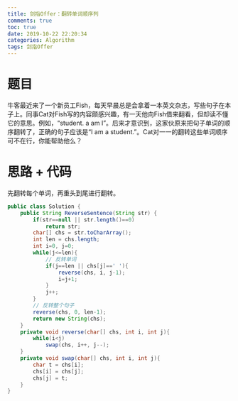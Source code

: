 ```yaml
---
title: 剑指Offer：翻转单词顺序列
comments: true
toc: true
date: 2019-10-22 22:20:34
categories: Algorithm
tags: 剑指Offer
---
```


# 题目

牛客最近来了一个新员工Fish，每天早晨总是会拿着一本英文杂志，写些句子在本子上。同事Cat对Fish写的内容颇感兴趣，有一天他向Fish借来翻看，但却读不懂它的意思。例如，“student. a am I”。后来才意识到，这家伙原来把句子单词的顺序翻转了，正确的句子应该是“I am a student.”。Cat对一一的翻转这些单词顺序可不在行，你能帮助他么？

# 思路 + 代码

先翻转每个单词，再重头到尾进行翻转。

```java
public class Solution {
    public String ReverseSentence(String str) {
        if(str==null || str.length()==0)
            return str;
        char[] chs = str.toCharArray();
        int len = chs.length;
        int i=0, j=0;
        while(j<=len){
            // 反转单词
            if(j==len || chs[j]==' '){
                reverse(chs, i, j-1);
                i=j+1;
            }
            j++;
        }
        // 反转整个句子
        reverse(chs, 0, len-1);
        return new String(chs);
    }
    private void reverse(char[] chs, int i, int j){
        while(i<j)
            swap(chs, i++, j--);
    }
    private void swap(char[] chs, int i, int j){
        char t = chs[i];
        chs[i] = chs[j];
        chs[j] = t;
    }
}
```
